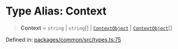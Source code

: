 # Type Alias: Context

> **Context** = `string` \| `string`[] \| [`ContextObject`](ContextObject.md) \| [`ContextObject`](ContextObject.md)[]

Defined in: [packages/common/src/types.ts:75](https://github.com/dcdpr/did-btcr2-js/blob/c82bc5c69016e1146a0c52c6e6b21621f5abd6d4/packages/common/src/types.ts#L75)
